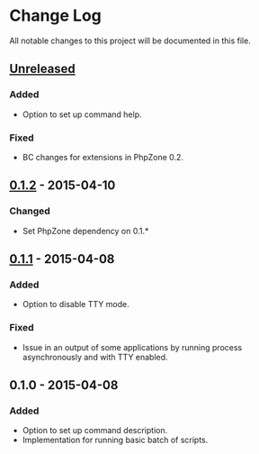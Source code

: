 # Change Log
All notable changes to this project will be documented in this file.

## [Unreleased][unreleased]
### Added
- Option to set up command help.

### Fixed
- BC changes for extensions in PhpZone 0.2.

## [0.1.2] - 2015-04-10
### Changed
- Set PhpZone dependency on 0.1.*

## [0.1.1] - 2015-04-08
### Added
- Option to disable TTY mode.

### Fixed
- Issue in an output of some applications by running process asynchronously and with TTY enabled.

## 0.1.0 - 2015-04-08
### Added
- Option to set up command description.
- Implementation for running basic batch of scripts.

[unreleased]: https://github.com/phpzone/shell/compare/0.1.2...HEAD
[0.1.2]: https://github.com/phpzone/shell/compare/0.1.1...0.1.2
[0.1.1]: https://github.com/phpzone/shell/compare/0.1.0...0.1.1
